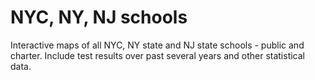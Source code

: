 # NYC, NY, NJ schools

Interactive maps of all NYC, NY state and NJ state schools - public and charter. Include test results over past several years and other statistical data.
